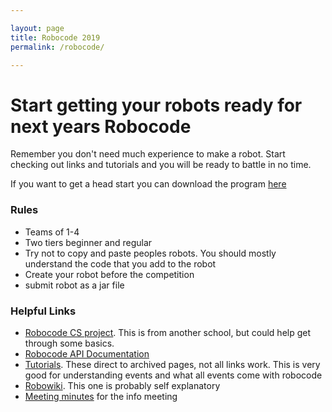 ```yaml
---

layout: page
title: Robocode 2019
permalink: /robocode/

---
```


# Start getting your robots ready for next years Robocode

Remember you don't need much experience to make a robot. Start checking out links and tutorials and you will be ready to battle in no time.  

If you want to get a head start you can download the program [here][robocode]

### Rules
- Teams of 1-4
- Two tiers beginner and regular
- Try not to copy and paste peoples robots. You should mostly understand the code that you add to the robot
- Create your robot before the competition
- submit robot as a jar file

### Helpful Links
- [Robocode CS project][RCP]. This is from another school, but could help get through some basics. 
- [Robocode API Documentation][api]
- [Tutorials][AT]. These direct to archived pages, not all links work. This is very good for understanding events and what all events come with robocode
- [Robowiki][RW]. This one is probably self explanatory
- [Meeting minutes][MM] for the info meeting


[robocode]: https://robocode.sourceforge.io/
[prereg]: https://docs.google.com/forms/d/e/1FAIpQLSchsn5GW4XCcQAdmWlcy_RlRr8HXViZeXF0hDagANh5dkHEhQ/viewform
[RCP]: http://mark.random-article.com/weber/java/robocode/
[api]: https://robocode.sourceforge.io/docs/robocode/
[RW]: http://robowiki.net/w/index.php?title=Main_Page
[AT]: http://www.eng.auburn.edu/~sealscd/AI/robocode/
[MM]: {{site.baseurl}}/2018/11/Robocode-Info 